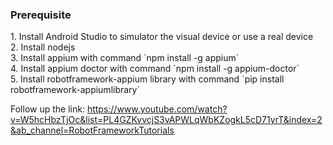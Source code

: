 <h3>Prerequisite</h3>
    1. Install Android Studio to simulator the visual device or use a real device <br> 
    2. Install nodejs <br>
    3. Install appium with command `npm install -g appium` <br>
    4. Install appium doctor with command `npm install -g appium-doctor` <br>
    5. Install robotframework-appium library with command `pip install robotframework-appiumlibrary` <br>

Follow up the link: https://www.youtube.com/watch?v=W5hcHbzTjOc&list=PL4GZKvvcjS3vAPWLqWbKZogkL5cD71yrT&index=2&ab_channel=RobotFrameworkTutorials
